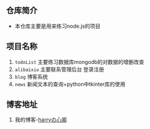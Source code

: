 ## 仓库简介

- 本仓库主要是用来练习node.js的项目

## 项目名称

1. `todoList`  主要练习数据库mongodb的对数据的增删改查
2. `alibaixiu`  主要联系管理后台 登录注册
3. `blog` 博客系统
5. `news`  新闻文本的查询+python中tkinter库的使用

## 博客地址

1. 我的博客-[harryの心阁](https://m.mr90.top)